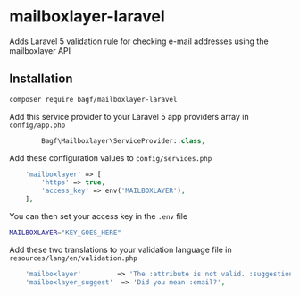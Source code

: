 # mailboxlayer-laravel
Adds Laravel 5 validation rule for checking e-mail addresses using the mailboxlayer API

## Installation

```sh
composer require bagf/mailboxlayer-laravel
```

Add this service provider to your Laravel 5 app providers array in `config/app.php`

```php
        Bagf\Mailboxlayer\ServiceProvider::class,
```

Add these configuration values to `config/services.php`

```php
    'mailboxlayer' => [
        'https' => true,
        'access_key' => env('MAILBOXLAYER'),
    ],
```

You can then set your access key in the `.env` file

```sh
MAILBOXLAYER="KEY_GOES_HERE"
```

Add these two translations to your validation language file in `resources/lang/en/validation.php`

```php
    'mailboxlayer'         => 'The :attribute is not valid. :suggestion',
    'mailboxlayer_suggest'  => 'Did you mean :email?',
```
